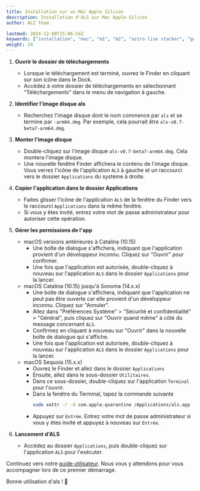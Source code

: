 ```yaml
---
title: Installation sur un Mac Apple Silicon
description: Installation d'ALS sur Mac Apple Silicon
author: ALZ Team

lastmod: 2024-12-08T15:06:54Z
keywords: ["installation", "mac", "m1", "m2", "astro live stacker", "guide"]
weight: 24
---
```


1. **Ouvrir le dossier de téléchargements**
   - Lorsque le téléchargement est terminé, ouvrez le Finder en cliquant sur son icône dans le Dock.
   - Accédez à votre dossier de téléchargements en sélectionnant "Téléchargements" dans le menu de navigation à gauche.

2. **Identifier l'image disque als**
   - Recherchez l'image disque dont le nom commence par `als` et se termine par `-arm64.dmg`. Par exemple, cela pourrait être `als-v0.7-beta7-arm64.dmg`.

3. **Monter l'image disque**
   - Double-cliquez sur l'image disque `als-v0.7-beta7-arm64.dmg`. Cela montera l'image disque.
   - Une nouvelle fenêtre Finder affichera le contenu de l'image disque. Vous verrez l'icône de l'application `ALS` à gauche et un raccourci vers le dossier `Applications` du système à droite.

4. **Copier l'application dans le dossier Applications**
   - Faites glisser l'icône de l'application `ALS` de la fenêtre du Finder vers le raccourci `Applications` dans la même fenêtre.
   - Si vous y êtes invité, entrez votre mot de passe administrateur pour autoriser cette opération.

5. **Gérer les permissions de l'app**
   - macOS versions antérieures à Catalina (10.15)
     - Une boîte de dialogue s'affichera, indiquant que l'application provient d'un développeur inconnu. Cliquez sur "Ouvrir" pour confirmer.
     - Une fois que l'application est autorisée, double-cliquez à nouveau sur l'application `ALS` dans le dossier `Applications` pour la lancer.
   - macOS Catalina (10.15) jusqu'à Sonoma (14.x.x)
     - Une boîte de dialogue s'affichera, indiquant que l'application ne peut pas être ouverte car elle provient d'un développeur inconnu. Cliquez sur "Annuler".
     - Allez dans "Préférences Système" > "Sécurité et confidentialité" > "Général", puis cliquez sur "Ouvrir quand même" à côté du message concernant `ALS`.
     - Confirmez en cliquant à nouveau sur "Ouvrir" dans la nouvelle boîte de dialogue qui s'affiche.
     - Une fois que l'application est autorisée, double-cliquez à nouveau sur l'application `ALS` dans le dossier `Applications` pour la lancer.
   - macOS Sequoia (15.x.x)
     - Ouvrez le Finder et allez dans le dossier `Applications`
     - Ensuite, allez dans le sous-dossier `Utilitaires`.
     - Dans ce sous-dossier, double-cliquez sur l'application `Terminal` pour l'ouvrir.
     - Dans la fenêtre du Terminal, tapez la commande suivante
       ```bash
       sudo xattr -r -d com.apple.quarantine /Applications/als.app
       ```
     - Appuyez sur `Entrée`. Entrez votre mot de passe administrateur si vous y êtes invité et appuyez à nouveau sur `Entrée`.

6. **Lancement d'ALS**
     - Accédez au dossier `Applications`, puis double-cliquez sur l'application `ALS` pour l'exécuter.

Continuez vers notre [guide utilisateur](../user-guide/). Nous vous y attendons pour vous accompagner lors de ce premier démarrage.
     
Bonne utilisation d'als ! 🔭
